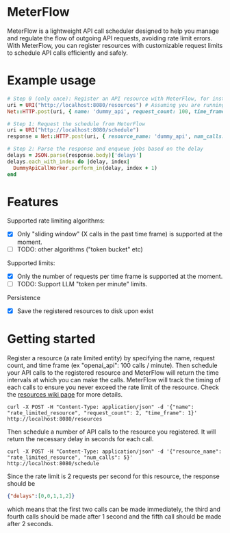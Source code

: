 # MeterFlow

MeterFlow is a lightweight API call scheduler designed to help you manage and regulate the flow of outgoing API requests, avoiding rate limit errors. With MeterFlow, you can register resources with customizable request limits to schedule API calls efficiently and safely.

# Example usage

```ruby
# Step 0 (only once): Register an API resource with MeterFlow, for instance "dummy_api" with 100 calls per minute
uri = URI("http://localhost:8080/resources") # Assuming you are running MeterFlow locally on port 8080
Net::HTTP.post(uri, { name: 'dummy_api', request_count: 100, time_frame: 60 }.to_json, "Content-Type" => "application/json")

# Step 1: Request the schedule from MeterFlow
uri = URI("http://localhost:8080/schedule")
response = Net::HTTP.post(uri, { resource_name: 'dummy_api', num_calls: 1000 }.to_json, "Content-Type" => "application/json")

# Step 2: Parse the response and enqueue jobs based on the delay
delays = JSON.parse(response.body)['delays']
delays.each_with_index do |delay, index|
  DummyApiCallWorker.perform_in(delay, index + 1)
end
```

# Features

Supported rate limiting algorithms:
- [x] Only "sliding window" (X calls in the past time frame) is supported at the moment.
- [ ] TODO: other algorithms ("token bucket" etc)

Supported limits:
- [x] Only the number of requests per time frame is supported at the moment.
- [ ] TODO: Support LLM "token per minute" limits.

Persistence
- [x] Save the registered resources to disk upon exist

# Getting started

Register a resource (a rate limited entity) by specifying the name, request count, and time frame (ex "openai_api": 100 calls / minute). Then schedule your API calls to the registered resource and MeterFlow will return the time intervals at which you can make the calls. MeterFlow will track the timing of each calls to ensure you never exceed the rate limit of the resource. Check the [resources wiki page](https://github.com/goverture/meter_flow/wiki/Resources) for more details.

```
curl -X POST -H "Content-Type: application/json" -d '{"name": "rate_limited_resource", "request_count": 2, "time_frame": 1}' http://localhost:8080/resources
```

Then schedule a number of API calls to the resource you registered. It will return the necessary delay in seconds for each call.

```
curl -X POST -H "Content-Type: application/json" -d '{"resource_name": "rate_limited_resource", "num_calls": 5}' http://localhost:8080/schedule
```

Since the rate limit is 2 requests per second for this resource, the response should be
```json
{"delays":[0,0,1,1,2]}
```
which means that the first two calls can be made immediately, the third and fourth calls should be made after 1 second and the fifth call should be made after 2 seconds.
